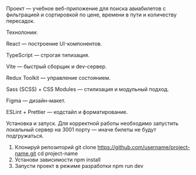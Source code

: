 Проект — учебное веб-приложение для поиска авиабилетов с фильтрацией и сортировкой по цене, времени в пути и количеству пересадок.

Технолонии: 

React — построение UI-компонентов.

TypeScript — строгая типизация.

Vite — быстрый сборщик и dev-сервер.

Redux Toolkit — управление состоянием.

Sass (SCSS) + CSS Modules — стилизация и модульный подход.

Figma — дизайн-макет.

ESLint + Prettier — кодстайл и форматирование.

Установка и запуск. Для корректной работы необходимо запустить локальный сервер на 3001 порту — иначе билеты не будут подгружаться.

1. Клонируй репозиторий
git clone https://github.com/username/project-name.git
cd project-name
2. Установи зависимости
npm install
3. Запусти проект в режиме разработки
npm run dev
